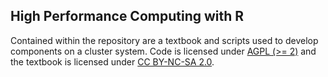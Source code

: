 ## High Performance Computing with R

Contained within the repository are a textbook and scripts used to develop
components on a cluster system. Code is licensed under [AGPL (>= 2)](https://www.gnu.org/licenses/agpl-3.0.en.html) 
and the textbook is licensed under 
[CC BY-NC-SA 2.0](https://creativecommons.org/licenses/by-nc-sa/2.0/).
